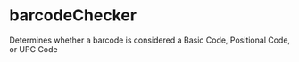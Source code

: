 # barcodeChecker
Determines whether a barcode is considered a Basic Code, Positional Code, or UPC Code
